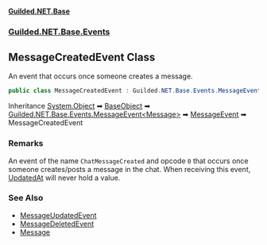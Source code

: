 
#### [Guilded.NET.Base](Guilded_NET_Base 'Guilded.NET.Base')
### [Guilded.NET.Base.Events](Guilded_NET_Base#Guilded_NET_Base_Events 'Guilded.NET.Base.Events')
## MessageCreatedEvent Class

An event that occurs once someone creates a message.
```csharp
public class MessageCreatedEvent : Guilded.NET.Base.Events.MessageEvent
```

Inheritance [System.Object](https://docs.microsoft.com/en-us/dotnet/api/System.Object 'System.Object') &#x27A1; [BaseObject](BaseObject 'Guilded.NET.Base.BaseObject') &#x27A1; [Guilded.NET.Base.Events.MessageEvent&lt;](MessageEvent_T_ 'Guilded.NET.Base.Events.MessageEvent&lt;T&gt;')[Message](Message 'Guilded.NET.Base.Content.Message')[&gt;](MessageEvent_T_ 'Guilded.NET.Base.Events.MessageEvent&lt;T&gt;') &#x27A1; [MessageEvent](MessageEvent 'Guilded.NET.Base.Events.MessageEvent') &#x27A1; MessageCreatedEvent

### Remarks
  
An event of the name `ChatMessageCreated` and opcode `0` that occurs once someone creates/posts a message in the chat. When receiving this event, [UpdatedAt](Message_UpdatedAt 'Guilded.NET.Base.Content.Message.UpdatedAt') will never hold a value.

### See Also
- [MessageUpdatedEvent](MessageUpdatedEvent 'Guilded.NET.Base.Events.MessageUpdatedEvent')
- [MessageDeletedEvent](MessageDeletedEvent 'Guilded.NET.Base.Events.MessageDeletedEvent')
- [Message](Message 'Guilded.NET.Base.Content.Message')